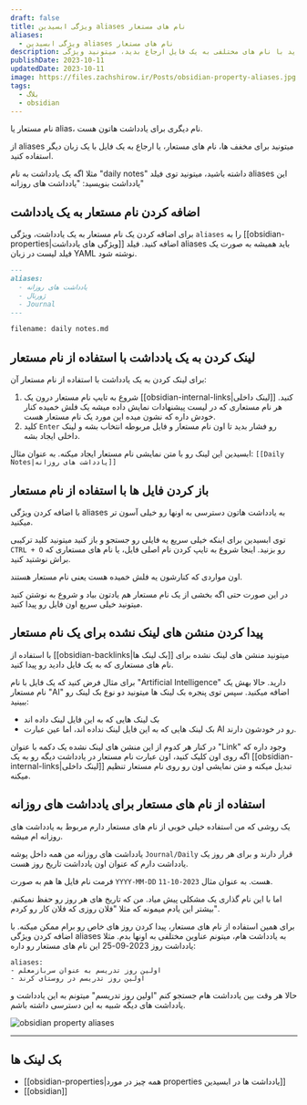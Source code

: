 ```yaml
---
draft: false
title: ویژگی ابسیدین aliases نام های مستعار
aliases:
  - ویژگی ابسیدین aliases نام های مستعار
description: اگه میخواید با نام های مختلفی به یک فایل ارجاع بدید، میتونید ویژگی aliases رو به یادداشت هاتون اضافه کنید.
publishDate: 2023-10-11
updatedDate: 2023-10-11
image: https://files.zachshirow.ir/Posts/obsidian-property-aliases.jpg
tags:
  - بلاگ
  - obsidian
---
```



نام مستعار یا alias، نام دیگری برای یادداشت هاتون هست.

از aliases میتونید برای مخفف ها، نام های مستعار، یا ارجاع به یک فایل با یک زبان دیگر استفاده کنید. 

مثلا اگه یک یادداشت به نام "daily notes" داشته باشید، میتونید توی فیلد aliases این یادداشت بنویسید: "یادداشت های روزانه"

## اضافه کردن نام مستعار به یک یادداشت

برای اضافه کردن یک نام مستعار به یک یادداشت، ویژگی `aliases` را به [[obsidian-properties|ویژگی های یادداشت]] اضافه کنید. فیلد aliases باید همیشه به صورت یک فیلد لیست در زبان YAML نوشته شود. 

```md
---
aliases:
  - یادداشت های روزانه
  - ژورنال
  - Journal
---

filename: daily notes.md
```

## لینک کردن به یک یادداشت با استفاده از نام مستعار

برای لینک کردن به یک یادداشت با استفاده از نام مستعار آن:

1. شروع به تایپ نام مستعار درون یک [[obsidian-internal-links|لینک داخلی]] کنید. هر نام مستعاری که در لیست پیشنهادات نمایش داده میشه یک فلش خمیده کنار خودش داره که نشون میده این مورد یک نام مستعار هست. 
2. کلید `Enter` رو فشار بدید تا اون نام مستعار و فایل مربوطه انتخاب بشه و لینک داخلی ایجاد بشه.

ابسیدین این لینک رو با متن نمایشی نام مستعار ایجاد میکنه. به عنوان مثال: `[[Daily Notes|یادداشت های روزانه]]`

## باز کردن فایل ها با استفاده از نام مستعار

با اضافه کردن ویژگی aliases به یادداشت هاتون دسترسی به اونها رو خیلی آسون تر میکنید. 

توی ابسیدین برای اینکه خیلی سریع یه فایلی رو جستجو و باز کنید میتونید کلید ترکیبی `CTRL + O` رو بزنید. اینجا شروع به تایپ کردن نام اصلی فایل، یا نام های مستعاری که براش نوشتید کنید. 

اون مواردی که کنارشون یه فلش خمیده هست یعنی نام مستعار هستند. 

در این صورت حتی اگه بخشی از یک نام مستعار هم یادتون بیاد و شروع به نوشتن کنید میتونید خیلی سریع اون فایل رو پیدا کنید. 

## پیدا کردن منشن های لینک نشده برای یک نام مستعار

با استفاده از [[obsidian-backlinks|بک لینک ها]] میتونید منشن های لینک نشده برای نام های مستعاری که به یک فایل دادید رو پیدا کنید. 

برای مثال فرض کنید که یک فایل با نام "Artificial Intelligence" دارید. حالا بهش یک نام مستعار "AI" اضافه میکنید. سپس توی پنجره بک لینک ها میتونید دو نوع بک لینک رو ببینید: 

- بک لینک هایی که به این فایل لینک داده اند
- بک لینک هایی که به این فایل لینک نداده اند، اما عین عبارت AI رو در خودشون دارند. 

در کنار هر کدوم از این منشن های لینک نشده یک دکمه با عنوان "Link" وجود داره که اگه روی اون کلیک کنید، اون عبارت نام مستعار در یادداشت دیگه رو به یک [[obsidian-internal-links|لینک داخلی]] تبدیل میکنه و متن نمایشی اون رو روی نام مستعار تنظیم میکنه. 

## استفاده از نام های مستعار برای یادداشت های روزانه

یک روشی که من استفاده خیلی خوبی از نام های مستعار دارم مربوط به یادداشت های روزانه ام میشه. 

یادداشت های روزانه من همه داخل پوشه `Journal/Daily` قرار دارند و برای هر روز یک یادداشت دارم که عنوان اون یادداشت تاریخ روز هست. 

فرمت نام فایل ها هم به صورت `YYYY-MM-DD` هست. به عنوان مثال `2023-10-11`. 

اما با این نام گذاری یک مشکلی پیش میاد. من که تاریخ های هر روز رو حفظ نمیکنم. بیشتر این یادم میمونه که مثلا "فلان روزی که فلان کار رو کردم". 

برای همین استفاده از نام های مستعار، پیدا کردن روز های خاص رو برام ممکن میکنه. با اضافه کردن ویژگی aliases به یادداشت هام، میتونم عناوین مختلفی به اونها بدم. مثلا یادداشت روز 2023-09-25 این نام های مستعار رو داره: 

```
aliases: 
- اولین روز تدریسم به عنوان سربازمعلم
- اولین روز تدریسم در روستای کرند
```

حالا هر وقت بین یادداشت هام جستجو کنم "اولین روز تدریسم" میتونم به این یادداشت و یادداشت های دیگه شبیه به این دسترسی داشته باشم. 

![obsidian property aliases](https://zachshirow.storage.iran.liara.space/Posts/obsidian-property-aliases-01.png)


---
## بک لینک ها
- [[obsidian-properties|همه چیز در مورد properties یادداشت ها در ابسیدین]]
- [[obsidian]]